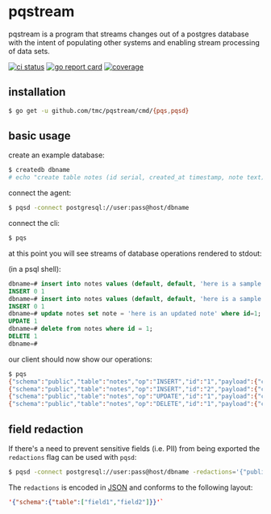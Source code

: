 # pqstream

pqstream is a program that streams changes out of a postgres database with the intent of populating other systems and enabling stream processing of data sets.

[![ci status](https://circleci.com/gh/tmc/pqstream.svg?style=shield)](https://circleci.com/gh/tmc/workflows/pqstream/tree/master) 
[![go report card](https://goreportcard.com/badge/github.com/tmc/pqstream)](https://goreportcard.com/report/github.com/tmc/pqstream)
[![coverage](https://codecov.io/gh/tmc/pqstream/branch/master/graph/badge.svg)](https://codecov.io/gh/tmc/pqstream)

## installation

```sh
$ go get -u github.com/tmc/pqstream/cmd/{pqs,pqsd}
```

## basic usage

create an example database:

```sh
$ createdb dbname
# echo "create table notes (id serial, created_at timestamp, note text)" | psql dbname
```

connect the agent:

```sh
$ pqsd -connect postgresql://user:pass@host/dbname
```

connect the cli:
```sh
$ pqs
```

at this point you will see streams of database operations rendered to stdout:


(in a psql shell):

```sql
dbname=# insert into notes values (default, default, 'here is a sample note');
INSERT 0 1
dbname=# insert into notes values (default, default, 'here is a sample note');
INSERT 0 1
dbname=# update notes set note = 'here is an updated note' where id=1;
UPDATE 1
dbname=# delete from notes where id = 1;
DELETE 1
dbname=#
```

our client should now show our operations:
```sh
$ pqs
{"schema":"public","table":"notes","op":"INSERT","id":"1","payload":{"created_at":null,"id":1,"note":"here is a sample note"}}
{"schema":"public","table":"notes","op":"INSERT","id":"2","payload":{"created_at":null,"id":2,"note":"here is a sample note"}}
{"schema":"public","table":"notes","op":"UPDATE","id":"1","payload":{"created_at":null,"id":1,"note":"here is an updated note"},"changes":{"note":"here is a sample note"}}
{"schema":"public","table":"notes","op":"DELETE","id":"1","payload":{"created_at":null,"id":1,"note":"here is an updated note"}}
```


## field redaction

If there's a need to prevent sensitive fields (i.e. PII) from being exported the `redactions` flag can be used with `pqsd`:


```sh
$ pqsd -connect postgresql://user:pass@host/dbname -redactions='{"public":{"users":["first_name","last_name","email"]}}'
```

The `redactions` is encoded in [JSON](http://json.org/) and conforms to the following layout: 
``` json
'{"schema":{"table":["field1","field2"]}}'`
```
